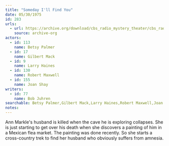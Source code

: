 ```yaml
---
title: "Someday I'll Find You"
date: 05/30/1975
id: 283
urls: 
  - url: https://archive.org/download/cbs_radio_mystery_theater/cbs_radio_mystery_theater-0251-0300.zip/cbs_radio_mystery_theater-0251-0300%2Fcbsrmt_0283_someday_ill_find_you.mp3
    source: archive-org
actors:  
  - id: 113
    name: Betsy Palmer  
  - id: 17
    name: Gilbert Mack  
  - id: 9
    name: Larry Haines  
  - id: 130
    name: Robert Maxwell  
  - id: 155
    name: Joan Shay
writers:  
  - id: 77
    name: Bob Juhren
searchable: Betsy Palmer,Gilbert Mack,Larry Haines,Robert Maxwell,Joan Shay Bob Juhren
notes:  
---
```

Ann Markle's husband is killed when the cave he is exploring collapses. She is just starting to get over his death when she discovers a painting of him in a Mexican flea market. The painting was done recently. So she starts a cross-country trek to find her husband who obviously suffers from amnesia.